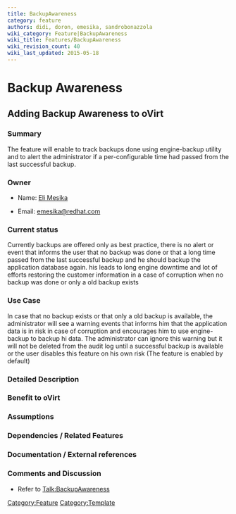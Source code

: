 ```yaml
---
title: BackupAwareness
category: feature
authors: didi, doron, emesika, sandrobonazzola
wiki_category: Feature|BackupAwareness
wiki_title: Features/BackupAwareness
wiki_revision_count: 40
wiki_last_updated: 2015-05-18
---
```


# Backup Awareness

## Adding Backup Awareness to oVirt

### Summary

The feature will enable to track backups done using engine-backup utility and to alert the administrator if a per-configurable time had passed from the last successful backup.

### Owner

*   Name: [ Eli Mesika](User:MyUser)

<!-- -->

*   Email: emesika@redhat.com

### Current status

Currently backups are offered only as best practice, there is no alert or event that informs the user that no backup was done or that a long time passed from the last successful backup and he should backup the application database again. his leads to long engine downtime and lot of efforts restoring the customer information in a case of corruption when no backup was done or only a old backup exists

### Use Case

In case that no backup exists or that only a old backup is available, the administrator will see a warning events that informs him that the application data is in risk in case of corruption and encourages him to use engine-backup to backup hi data. The administrator can ignore this warning but it will not be deleted from the audit log until a successful backup is available or the user disables this feature on his own risk (The feature is enabled by default)

### Detailed Description

### Benefit to oVirt

### Assumptions

### Dependencies / Related Features

### Documentation / External references

### Comments and Discussion

*   Refer to <Talk:BackupAwareness>

<Category:Feature> <Category:Template>
